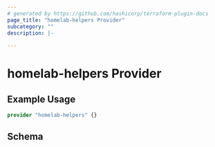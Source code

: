 ```yaml
---
# generated by https://github.com/hashicorp/terraform-plugin-docs
page_title: "homelab-helpers Provider"
subcategory: ""
description: |-
  
---
```


# homelab-helpers Provider



## Example Usage

```terraform
provider "homelab-helpers" {}
```

<!-- schema generated by tfplugindocs -->
## Schema
